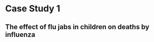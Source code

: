 <h1>Case Study 1</h1> 
<h2>The effect of flu jabs in  children on deaths by influenza</h2>

<object data="/juliafortuny/Case Study Flu Season.pdf" width="1000" height="1000" type='application/pdf'></object>
